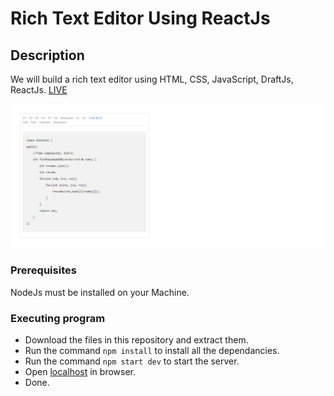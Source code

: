 # Rich Text Editor Using ReactJs

## Description

We will build a rich text editor using HTML, CSS, JavaScript, DraftJs, ReactJs. [LIVE](https://ykv749.github.io/Rich-Text-Editor-React/)

![Demo](Demo.PNG)

### Prerequisites

NodeJs must be installed on your Machine.

### Executing program

* Download the files in this repository and extract them.
* Run the command `npm install` to install all the dependancies.
* Run the command `npm start dev` to start the server.
* Open [localhost](http://localhost:3000/) in browser.
* Done.
